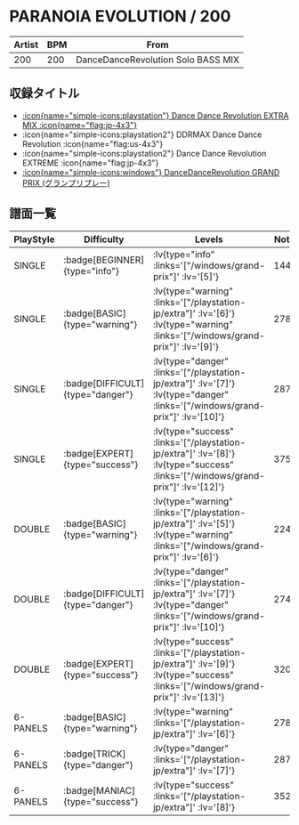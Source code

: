 # PARANOIA EVOLUTION / 200

|Artist|BPM|From|
|------|---|----|
|200|200|DanceDanceRevolution Solo BASS MIX|

## 収録タイトル

- [ :icon{name="simple-icons:playstation"} Dance Dance Revolution EXTRA MIX :icon{name="flag:jp-4x3"} ](/playstation-jp/extra)
- :icon{name="simple-icons:playstation2"} DDRMAX Dance Dance Revolution :icon{name="flag:us-4x3"}
- :icon{name="simple-icons:playstation2"} Dance Dance Revolution EXTREME :icon{name="flag:jp-4x3"}
- [ :icon{name="simple-icons:windows"} DanceDanceRevolution GRAND PRIX (グランプリプレー)](/windows/grand-prix)

## 譜面一覧

|PlayStyle|Difficulty|Levels|Notes|Movie|
|---------|----------|------|-----|-----|
|SINGLE| :badge[BEGINNER]{type="info"} | :lv{type="info" :links='["/windows/grand-prix"]' :lv='[5]'} |144/0||
|SINGLE| :badge[BASIC]{type="warning"} | :lv{type="warning" :links='["/playstation-jp/extra"]' :lv='[6]'}  :lv{type="warning" :links='["/windows/grand-prix"]' :lv='[9]'} |278/0||
|SINGLE| :badge[DIFFICULT]{type="danger"} | :lv{type="danger" :links='["/playstation-jp/extra"]' :lv='[7]'}  :lv{type="danger" :links='["/windows/grand-prix"]' :lv='[10]'} |287/0||
|SINGLE| :badge[EXPERT]{type="success"} | :lv{type="success" :links='["/playstation-jp/extra"]' :lv='[8]'}  :lv{type="success" :links='["/windows/grand-prix"]' :lv='[12]'} |375/0||
|DOUBLE| :badge[BASIC]{type="warning"} | :lv{type="warning" :links='["/playstation-jp/extra"]' :lv='[5]'}  :lv{type="warning" :links='["/windows/grand-prix"]' :lv='[6]'} |224/0||
|DOUBLE| :badge[DIFFICULT]{type="danger"} | :lv{type="danger" :links='["/playstation-jp/extra"]' :lv='[7]'}  :lv{type="danger" :links='["/windows/grand-prix"]' :lv='[10]'} |274/0||
|DOUBLE| :badge[EXPERT]{type="success"} | :lv{type="success" :links='["/playstation-jp/extra"]' :lv='[9]'}  :lv{type="success" :links='["/windows/grand-prix"]' :lv='[13]'} |320/0||
|6-PANELS| :badge[BASIC]{type="warning"} | :lv{type="warning" :links='["/playstation-jp/extra"]' :lv='[6]'} |278/0||
|6-PANELS| :badge[TRICK]{type="danger"} | :lv{type="danger" :links='["/playstation-jp/extra"]' :lv='[7]'} |287/0||
|6-PANELS| :badge[MANIAC]{type="success"} | :lv{type="success" :links='["/playstation-jp/extra"]' :lv='[8]'} |352/0||
